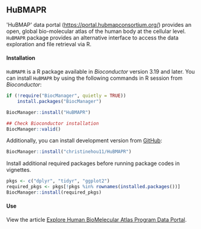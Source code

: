 ## HuBMAPR

'HuBMAP' data portal (<https://portal.hubmapconsortium.org/>) provides
an open, global bio-molecular atlas of the human body at the cellular
level. `HuBMAPR` package provides an alternative interface to access the
data exploration and file retrieval via R.

#### Installation

`HuBMAPR` is a R package available in *Bioconductor* version 3.19 and
later. You can install `HuBMAPR` by using the following commands in R
session from *Bioconductor*:

``` r
if (!require("BiocManager", quietly = TRUE))
    install.packages("BiocManager")

BiocManager::install("HuBMAPR")

## Check Bioconductor installation
BiocManager::valid()
```

Additionally, you can install development version from
[GitHub](https://christinehou11.github.io/HuBMAPR):

``` r
BiocManager::install("christinehou11/HuBMAPR")
```

Install additional required packages before running package codes in
vignettes.

``` r
pkgs <- c("dplyr", "tidyr", "ggplot2")
required_pkgs <- pkgs[!pkgs %in% rownames(installed.packages())]
BiocManager::install(required_pkgs)
```

#### Use

View the article [Explore Human BioMelecular Atlas Program Data
Portal](https://christinehou11.github.io/HuBMAPR/articles/hubmapr_vignettes.html).
